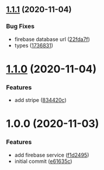 ## [1.1.1](https://github.com/monx-dev/default-services/compare/v1.1.0...v1.1.1) (2020-11-04)


### Bug Fixes

* firebase database url ([22fda7f](https://github.com/monx-dev/default-services/commit/22fda7ff71fbd0935d4e4be3b6e165da37e18ed9))
* types ([1736831](https://github.com/monx-dev/default-services/commit/173683168b919112bad81810a1ebbb8bc4abe2e3))

# [1.1.0](https://github.com/monx-dev/default-services/compare/v1.0.0...v1.1.0) (2020-11-04)


### Features

* add stripe ([834420c](https://github.com/monx-dev/default-services/commit/834420c872bdb098cda119cb32f5e4ab691dd10f))

# 1.0.0 (2020-11-03)


### Features

* add firebase service ([f1d2495](https://github.com/monx-dev/default-services/commit/f1d2495cfb0f8c854b410c41f959ecf3e0e38173))
* initial commit ([e61635c](https://github.com/monx-dev/default-services/commit/e61635cabb8cfad77763be6db97a4539dfe9594e))
